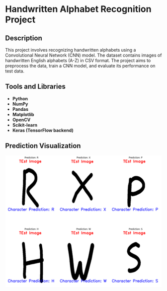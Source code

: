 # Handwritten Alphabet Recognition Project

## Description
This project involves recognizing handwritten alphabets using a Convolutional Neural Network (CNN) model. The dataset contains images of handwritten English alphabets (A-Z) in CSV format. The project aims to preprocess the data, train a CNN model, and evaluate its performance on test data.

## Tools and Libraries
- **Python**
- **NumPy**
- **Pandas**
- **Matplotlib**
- **OpenCV**
- **Scikit-learn**
- **Keras (TensorFlow backend)**

## Prediction Visualization

<img src="https://github.com/nasim-raj-laskar/pyth-30/blob/main/Python%2030/Character-Recognition/img/1.png" alt="Accuracy Graph Example" width="800" />





